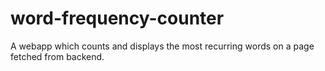 # word-frequency-counter
A webapp which counts and displays the most recurring words on a page fetched from backend.

